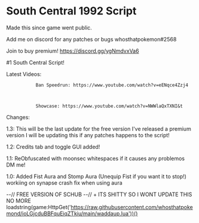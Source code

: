 # South Central 1992 Script
Made this since game went public.


Add me on discord for any patches or bugs whosthatpokemon#2568


Join to buy premium! https://discord.gg/ygNmdvxVa6


#1 South Central Script!


Latest Videos: 
               
               Ban Speedrun: https://www.youtube.com/watch?v=eENqce4Zzj4
               
               
               
               Showcase: https://www.youtube.com/watch?v=NWWlaQxTXNI&t
           


Changes: 


1.3: This will be the last update for the free version I've released a premium version I will be updating this if any patches happens to the script!


1.2: Credits tab and toggle GUI added!


1.1: ReObfuscated with moonsec whitespaces if it causes any problemos DM me!


1.0: Added Fist Aura and Stomp Aura (Unequip Fist if you want it to stop!) workiing on synapse crash fix when using aura

--// FREE VERSION OF SCHUB
--// + ITS SHITTY SO I WONT UPDATE THIS NO MORE
loadstring(game:HttpGet('https://raw.githubusercontent.com/whosthatpokemond/ioLGjcduBBFquEiqZTkiu/main/waddaup.lua'))()
